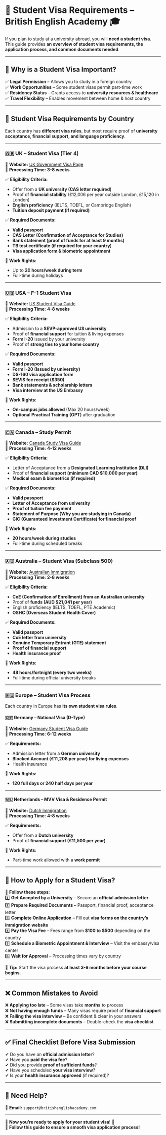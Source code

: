 # 🛂 Student Visa Requirements – British English Academy 🎓  

If you plan to study at a university abroad, you will **need a student visa**.  
This guide provides **an overview of student visa requirements, the application process, and common documents needed**.

---

## 📌 Why is a Student Visa Important?  
✅ **Legal Permission** – Allows you to study in a foreign country  
✅ **Work Opportunities** – Some student visas permit part-time work  
✅ **Residency Status** – Grants access to **university resources & healthcare**  
✅ **Travel Flexibility** – Enables movement between home & host country  

---

## 📁 Student Visa Requirements by Country  
Each country has **different visa rules**, but most require proof of **university acceptance, financial support, and language proficiency**.

---

### 🇬🇧 **UK – Student Visa (Tier 4)**
📌 **Website:** [UK Government Visa Page](https://www.gov.uk/student-visa)  
📌 **Processing Time:** **3-8 weeks**  

✅ **Eligibility Criteria:**  
- Offer from a **UK university (CAS letter required)**  
- Proof of **financial stability** (£12,006 per year outside London, £15,120 in London)  
- **English proficiency** (IELTS, TOEFL, or Cambridge English)  
- **Tuition deposit payment (if required)**  

✅ **Required Documents:**  
- **Valid passport**  
- **CAS Letter (Confirmation of Acceptance for Studies)**  
- **Bank statement (proof of funds for at least 9 months)**  
- **TB test certificate (if required for your country)**  
- **Visa application form & biometric appointment**  

📌 **Work Rights:**  
- Up to **20 hours/week during term**  
- Full-time during holidays  

---

### 🇺🇸 **USA – F-1 Student Visa**
📌 **Website:** [US Student Visa Guide](https://travel.state.gov)  
📌 **Processing Time:** **4-8 weeks**  

✅ **Eligibility Criteria:**  
- Admission to a **SEVP-approved US university**  
- Proof of **financial support** for tuition & living expenses  
- **Form I-20** issued by your university  
- Proof of **strong ties to your home country**  

✅ **Required Documents:**  
- **Valid passport**  
- **Form I-20 (Issued by university)**  
- **DS-160 visa application form**  
- **SEVIS fee receipt ($350)**  
- **Bank statements & scholarship letters**  
- **Visa interview at the US Embassy**  

📌 **Work Rights:**  
- **On-campus jobs allowed** (Max 20 hours/week)  
- **Optional Practical Training (OPT)** after graduation  

---

### 🇨🇦 **Canada – Study Permit**
📌 **Website:** [Canada Study Visa Guide](https://www.canada.ca/en/immigration-refugees-citizenship/services/study-canada.html)  
📌 **Processing Time:** **4-12 weeks**  

✅ **Eligibility Criteria:**  
- Letter of Acceptance from a **Designated Learning Institution (DLI)**  
- Proof of **financial support (minimum CAD $10,000 per year)**  
- **Medical exam & biometrics (if required)**  

✅ **Required Documents:**  
- **Valid passport**  
- **Letter of Acceptance from university**  
- **Proof of tuition fee payment**  
- **Statement of Purpose (Why you are studying in Canada)**  
- **GIC (Guaranteed Investment Certificate) for financial proof**  

📌 **Work Rights:**  
- **20 hours/week during studies**  
- Full-time during scheduled breaks  

---

### 🇦🇺 **Australia – Student Visa (Subclass 500)**
📌 **Website:** [Australian Immigration](https://immi.homeaffairs.gov.au/visas/getting-a-visa/visa-listing/student-500)  
📌 **Processing Time:** **2-8 weeks**  

✅ **Eligibility Criteria:**  
- **CoE (Confirmation of Enrollment) from an Australian university**  
- Proof of **funds (AUD $21,041 per year)**  
- English proficiency (IELTS, TOEFL, PTE Academic)  
- **OSHC (Overseas Student Health Cover)**  

✅ **Required Documents:**  
- **Valid passport**  
- **CoE letter from university**  
- **Genuine Temporary Entrant (GTE) statement**  
- **Proof of financial support**  
- **Health insurance proof**  

📌 **Work Rights:**  
- **48 hours/fortnight (every two weeks)**  
- Full-time during official university breaks  

---

### 🇪🇺 **Europe – Student Visa Process**
Each country in Europe has **its own student visa rules**.  

#### 🇩🇪 **Germany – National Visa (D-Type)**
📌 **Website:** [Germany Student Visa Guide](https://www.study-in-germany.de)  
📌 **Processing Time:** **6-12 weeks**  

✅ **Requirements:**  
- Admission letter from a **German university**  
- **Blocked Account (€11,208 per year) for living expenses**  
- Health insurance  

📌 **Work Rights:**  
- **120 full days or 240 half days per year**  

---

#### 🇳🇱 **Netherlands – MVV Visa & Residence Permit**  
📌 **Website:** [Dutch Immigration](https://ind.nl)  
📌 **Processing Time:** **4-8 weeks**  

✅ **Requirements:**  
- Offer from a **Dutch university**  
- Proof of **financial support (€11,500 per year)**  

📌 **Work Rights:**  
- Part-time work allowed with a **work permit**  

---

## 📝 **How to Apply for a Student Visa?**
📌 **Follow these steps:**  
1️⃣ **Get Accepted by a University** – Secure an **official admission letter**  
2️⃣ **Prepare Required Documents** – Passport, financial proof, acceptance letter  
3️⃣ **Complete Online Application** – Fill out **visa forms on the country’s immigration website**  
4️⃣ **Pay the Visa Fee** – Fees range from **$100 to $500** depending on the country  
5️⃣ **Schedule a Biometric Appointment & Interview** – Visit the embassy/visa center  
6️⃣ **Wait for Approval** – Processing times vary by country  

📌 **Tip:** Start the visa process **at least 3-6 months before your course begins**.  

---

## ❌ **Common Mistakes to Avoid**
❌ **Applying too late** – Some visas take **months** to process  
❌ **Not having enough funds** – Many visas require proof of **financial support**  
❌ **Failing the visa interview** – Be confident & clear in your answers  
❌ **Submitting incomplete documents** – Double-check the **visa checklist**  

---

## ✅ **Final Checklist Before Visa Submission**
✔ Do you have an **official admission letter**?  
✔ Have you **paid the visa fee**?  
✔ Did you provide **proof of sufficient funds**?  
✔ Have you scheduled **your visa interview**?  
✔ Is your **health insurance approved** (if required)?  

---

## 📩 Need Help?  
📧 **Email:** `support@britishenglishacademy.com`  

---

🎉 **Now you’re ready to apply for your student visa!** 🚀  
🔗 **Follow this guide to ensure a smooth visa application process!**
